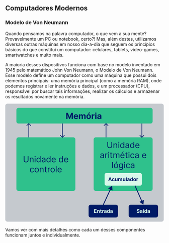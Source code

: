 ## Computadores Modernos

### Modelo de Von Neumann

Quando pensamos na palavra computador, o que vem à sua mente? Provavelmente um PC ou notebook, certo?! Mas, além destes, utilizamos diversas outras máquinas em nosso dia-a-dia que seguem os princípios básicos do que constitui um computador: celulares, tablets, video-games, smartwatches e muito mais.

A maioria desses dispositivos funciona com base no modelo inventado em 1945 pelo matemático John Von Neumann, o Modelo de Von Neumann. Esse modelo define um computador como uma máquina que possui dois elementos principais: uma memória principal (como a memória RAM), onde podemos registrar e ler instruções e dados, e um processador (CPU), responsável por buscar tais informações, realizar os cálculos e armazenar os resultados novamente na memória.

<img src=Von-Neumann-model-.png>

Vamos ver com mais detalhes como cada um desses componentes funcionam juntos e individualmente.
